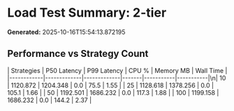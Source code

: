 # Load Test Summary: 2-tier

**Generated:** 2025-10-16T15:54:13.872195

## Performance vs Strategy Count

| Strategies | P50 Latency | P99 Latency | CPU % | Memory MB | Wall Time |
|------------|-------------|-------------|-------|-----------|-----------|\n|         10 |    1120.872 |    1204.348 |   0.0 |      75.5 |      1.55 |
|         25 |    1128.618 |    1378.256 |   0.0 |     105.1 |      1.66 |
|         50 |    1192.501 |    1686.232 |   0.0 |     117.3 |      1.88 |
|        100 |    1199.158 |    1686.232 |   0.0 |     144.2 |      2.37 |
